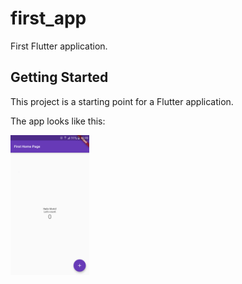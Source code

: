 # first_app

First Flutter application.

## Getting Started

This project is a starting point for a Flutter application.

The app looks like this:

<img src ='img/app.png' width='25%' height='25%'>
